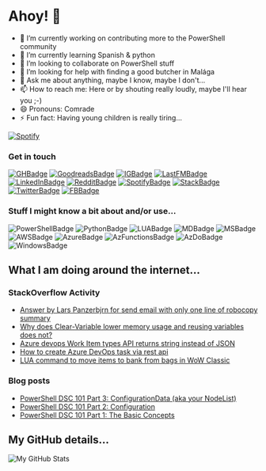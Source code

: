 # Ahoy! 👋

<!--
**Panzerbjrn/Panzerbjrn** is a ✨ _special_ ✨ repository because its `README.md` (this file) appears on your GitHub profile.

Here are some ideas to get you started:
-->

- 🔭 I’m currently working on contributing more to the PowerShell community
- 🌱 I’m currently learning Spanish & python
- 👯 I’m looking to collaborate on PowerShell stuff
- 🤔 I’m looking for help with finding a good butcher in Malága
- 💬 Ask me about anything, maybe I know, maybe I don't...
- 📫 How to reach me: Here or by shouting really loudly, maybe I'll hear you ;-)
- 😄 Pronouns: Comrade
- ⚡ Fun fact: Having young children is really tiring...


<!--[<img src="https://novatorem-panzerbjrn.vercel.app/api/spotify-playing" alt="Spotify Now Playing" width="350" />](https://open.spotify.com/user/panzerbjrn)-->
 [![Spotify](https://novatorem-panzerbjrn.vercel.app/api/spotify)](https://open.spotify.com/user/panzerbjrn) 

### Get in touch
[![GHBadge]][GHProfile]
[![GoodreadsBadge]][GoodreadsProfile]
[![IGBadge]][IGProfile]
[![LastFMBadge]][LastFMProfile]
[![LinkedInBadge]][LinkedInProfile]
[![RedditBadge]][RedditProfile]
[![SpotifyBadge]][SpotifyProfile]
[![StackBadge]][StackOverFlowProfile]
[![TwitterBadge]][TwitterProfile]
[![FBBadge]][FBProfile]

### Stuff I might know a bit about and/or use...
![PowerShellBadge] 
![PythonBadge] 
![LUABadge]
![MDBadge]
![MSBadge]
![AWSBadge]
![AzureBadge]
![AzFunctionsBadge]
![AzDoBadge]
![WindowsBadge]

## What I am doing around the internet...
### StackOverflow Activity
<!-- STACKOVERFLOW:START -->
- [Answer by Lars Panzerbjrn for send email with only one line of robocopy summary](https://stackoverflow.com/questions/67336808/send-email-with-only-one-line-of-robocopy-summary/67337656#67337656)
- [Why does Clear-Variable lower memory usage and reusing variables does not?](https://stackoverflow.com/questions/67234296/why-does-clear-variable-lower-memory-usage-and-reusing-variables-does-not)
- [Azure devops Work Item types API returns string instead of JSON](https://stackoverflow.com/questions/65783161/azure-devops-work-item-types-api-returns-string-instead-of-json)
- [How to create Azure DevOps task via rest api](https://stackoverflow.com/questions/65776209/how-to-create-azure-devops-task-via-rest-api)
- [LUA command to move items to bank from bags in WoW Classic](https://stackoverflow.com/questions/62020451/lua-command-to-move-items-to-bank-from-bags-in-wow-classic)
<!-- STACKOVERFLOW:END -->

### Blog posts
<!-- BLOG-POST-LIST:START -->
- [PowerShell DSC 101 Part 3: ConfigurationData (aka your NodeList)](https://itineranty.net/2017/02/15/powershell-dsc-101-part-3-configurationdata-aka-your-nodelist/)
- [PowerShell DSC 101 Part 2: Configuration](https://itineranty.net/2017/02/14/powershell-dsc-101-part-2-configuration/)
- [PowerShell DSC 101 Part 1: The Basic Concepts](https://itineranty.net/2017/02/13/powershell-dsc-101-part-1/)
<!-- BLOG-POST-LIST:END -->

## My GitHub details...
<img align="left" alt="My GitHub Stats" src="https://github-readme-stats.vercel.app/api?username=panzerbjrn&show_icons=true&hide_border=true&theme=dark&hide=stars&bg_color=0c0f0f" />

[FBBadge]: https://img.shields.io/badge/Facebook-0077B5?style=for-the-badge&logo=facebook&logoColor=black
[GHBadge]: https://img.shields.io/badge/GitHub-100000?style=for-the-badge&logo=github&logoColor=red
[GoodreadsBadge]: https://img.shields.io/badge/Goodreads-372213?style=for-the-badge&logo=Goodreads&logoColor=red
[IGBadge]: https://img.shields.io/badge/Instagram-30363D?style=for-the-badge&logo=instagram&logoColor=black
[LastFMBadge]: https://img.shields.io/badge/LastFM-30363D?style=for-the-badge&logo=lastdotfm&logoColor=black
[LinkedInBadge]: https://img.shields.io/badge/LinkedIn-0077B5?style=for-the-badge&logo=linkedin&logoColor=black
[OKCBadge]: https://img.shields.io/badge/OKC-30363D?style=for-the-badge&logo=okcupid&logoColor=red
[RedditBadge]: https://img.shields.io/badge/Reddit-30363D?style=for-the-badge&logo=reddit&logoColor=black
[SpotifyBadge]: https://img.shields.io/badge/Spotify-100000?&style=for-the-badge&logo=spotify&logoColor=red
[StackBadge]: https://img.shields.io/badge/Stack_Overflow-30363D?style=for-the-badge&logo=stack-overflow&logoColor=white
[TwitterBadge]: https://img.shields.io/badge/Twitter-0077B5?style=for-the-badge&logo=twitter&logoColor=black

[FBProfile]: https://www.facebook.com/panzerbjrn
[GHProfile]: https://github.com/panzerbjrn
[GoodreadsProfile]: http://goodreads.com/Panzerbjrn
[IGProfile]: https://instagram.com/Panzerbjrn
[LastFMProfile]: http://last.fm/user/lpetersson/
[LinkedInProfile]: https://www.linkedin.com/in/lpetersson
[OKCProfile]: https://www.okcupid.com/profile/16622764975055422715
[RedditProfile]: https://www.reddit.com/user/panzerbjrn
[SpotifyProfile]: https://open.spotify.com/user/1112679980?si=9d3730c21f2e4b1a
[TwitterProfile]: https://twitter.com/Panzerbjrn
[StackOverFlowProfile]: https://stackoverflow.com/users/4915226/lars-panzerbjrn
[PythonBadge]: https://img.shields.io/badge/Python-3776AB?style=for-the-badge&logo=python&logoColor=white
[LUABadge]: https://img.shields.io/badge/Lua-2C2D72?style=for-the-badge&logo=lua&logoColor=white
[PowershellBadge]: https://img.shields.io/badge/PowerShell-5391FE?style=for-the-badge&logo=PowerShell&logoColor=white
[MDBadge]: https://img.shields.io/badge/Python-3776AB?style=for-the-badge&logo=python&logoColor=white
[MSBadge]: https://img.shields.io/badge/Microsoft-666666?style=for-the-badge&logo=microsoft&logoColor=white
[AWSBadge]: https://img.shields.io/badge/Amazon_AWS-232F3E?style=for-the-badge&logo=amazon-aws&logoColor=white
[AzureBadge]: https://img.shields.io/badge/microsoft%20azure-0089D6?style=for-the-badge&logo=microsoft-azure&logoColor=white
[AzFunctionsBadge]: https://img.shields.io/badge/Azure_Functions-0062AD?style=for-the-badge&logo=azure-functions&logoColor=white
[AzDoBadge]: https://img.shields.io/badge/Azure_DevOps-0078D7?style=for-the-badge&logo=azure-devops&logoColor=white
[WindowsBadge]: https://img.shields.io/badge/Windows-0078D6?style=for-the-badge&logo=windows&logoColor=white
